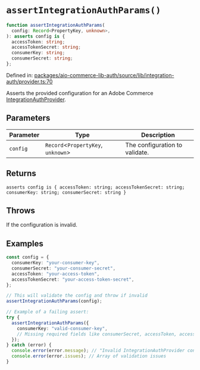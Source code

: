 # `assertIntegrationAuthParams()`

```ts
function assertIntegrationAuthParams(
  config: Record<PropertyKey, unknown>,
): asserts config is {
  accessToken: string;
  accessTokenSecret: string;
  consumerKey: string;
  consumerSecret: string;
};
```

Defined in: [packages/aio-commerce-lib-auth/source/lib/integration-auth/provider.ts:70](https://github.com/adobe/aio-commerce-sdk/blob/b828858b2e024cee9599e664761b0da5b22f0cd1/packages/aio-commerce-lib-auth/source/lib/integration-auth/provider.ts#L70)

Asserts the provided configuration for an Adobe Commerce [IntegrationAuthProvider](../interfaces/IntegrationAuthProvider.md).

## Parameters

| Parameter | Type                                 | Description                    |
| --------- | ------------------------------------ | ------------------------------ |
| `config`  | `Record`\<`PropertyKey`, `unknown`\> | The configuration to validate. |

## Returns

`asserts config is { accessToken: string; accessTokenSecret: string; consumerKey: string; consumerSecret: string }`

## Throws

If the configuration is invalid.

## Examples

```typescript
const config = {
  consumerKey: "your-consumer-key",
  consumerSecret: "your-consumer-secret",
  accessToken: "your-access-token",
  accessTokenSecret: "your-access-token-secret",
};

// This will validate the config and throw if invalid
assertIntegrationAuthParams(config);
```

```typescript
// Example of a failing assert:
try {
  assertIntegrationAuthParams({
    consumerKey: "valid-consumer-key",
    // Missing required fields like consumerSecret, accessToken, accessTokenSecret
  });
} catch (error) {
  console.error(error.message); // "Invalid IntegrationAuthProvider configuration"
  console.error(error.issues); // Array of validation issues
}
```
